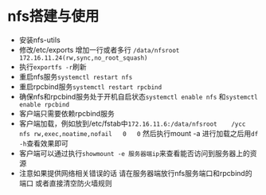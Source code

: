 # nfs搭建与使用

+ 安装nfs-utils
+ 修改/etc/exports 增加一行或者多行 `/data/nfsroot 172.16.11.24(rw,sync,no_root_squash)`
+ 执行`exportfs -r`刷新
+ 重启nfs服务`systemctl restart nfs`
+ 重启rpcbind服务`systemctl restart rpcbind` 
+ 确保nfs和rpcbind服务处于开机自启状态`systemctl enable nfs` 和`systemctl enable rpcbind`
+ 客户端只需要依赖rpcbind服务
+ 客户端加载，例如放到/etc/fstab中`172.16.11.6:/data/nfsroot    /ycc    nfs rw,exec,noatime,nofail   0   0` 然后执行mount -a 进行加载之后用`df -h`查看效果即可
+ 客户端可以通过执行`showmount -e 服务器端ip`来查看能否访问到服务器上的资源
+ 注意如果提供网络相关错误的话 请在服务器端放行nfs服务端口和rpcbind的端口 或者直接清空防火墙规则